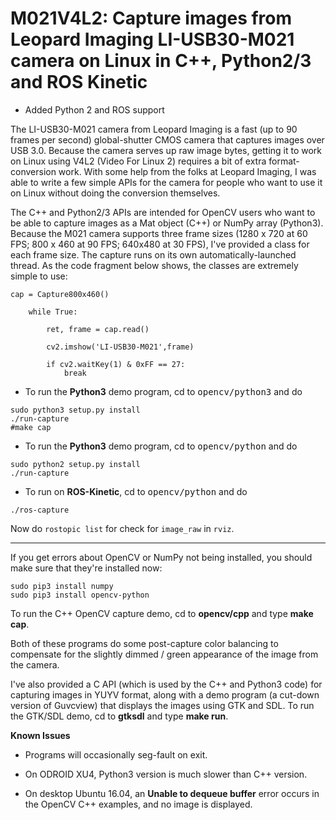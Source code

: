# M021V4L2: Capture images from Leopard Imaging LI-USB30-M021 camera on Linux in C++, Python2/3 and ROS Kinetic

- Added Python 2 and ROS support

The LI-USB30-M021 camera from Leopard Imaging is a fast (up to 90 frames per
second) global-shutter CMOS camera that captures images over USB 3.0.  Because the
camera serves up raw image bytes, getting it to work on Linux using V4L2 (Video
For Linux 2) requires a bit of extra format-conversion work.  With some help
from the folks at Leopard Imaging, I was able to write a few simple APIs for
the camera for people who want to use it on Linux without doing the conversion
themselves.  

The C++ and Python2/3 APIs are intended for OpenCV users who want to be able to
capture images as a Mat object (C++) or NumPy array (Python3).  Because the M021
camera supports three frame sizes (1280 x 720 at 60 FPS; 800 x 460 at 90 FPS;
640x480 at 30 FPS), I've provided a class for each frame size. The capture runs
on its own automatically-launched thread. As the code fragment below shows,
the classes are extremely simple to use:

```
cap = Capture800x460()

    while True:

        ret, frame = cap.read()

        cv2.imshow('LI-USB30-M021',frame)

        if cv2.waitKey(1) & 0xFF == 27:
            break
```

- To run the **Python3** demo program, cd to <tt>opencv/python3</tt> and do
```
sudo python3 setup.py install
./run-capture
#make cap
```

- To run the **Python3** demo program, cd to <tt>opencv/python</tt> and do
```
sudo python2 setup.py install
./run-capture
```

- To run on **ROS-Kinetic**, cd to <tt>opencv/python</tt> and do
```
./ros-capture
```
Now do `rostopic list` for check for `image_raw` in `rviz`.

***

If you get errors about OpenCV or NumPy not being installed, you should make
sure that they're installed now:

```
sudo pip3 install numpy
sudo pip3 install opencv-python
```

To run the C++ OpenCV capture demo, cd to <b>opencv/cpp</b> and type <b>make
cap</b>.  

Both of these programs do some post-capture color balancing to compensate for
the slightly dimmed / green appearance of the image from the camera.

I've also provided a C API (which is used by the C++ and Python3 code) for
capturing images in YUYV format, along with a demo program (a cut-down version
of Guvcview) that displays the images using GTK and SDL.  To run the GTK/SDL
demo, cd to <b>gtksdl</b> and type <b>make run</b>.

<b>Known Issues</b> 

<ul>
<li>Programs will occasionally seg-fault on exit.
<p><li> On ODROID XU4, Python3 version is much slower than C++ version.
<p><li> On desktop Ubuntu 16.04, an <b>Unable to dequeue buffer</b> error
occurs in the OpenCV C++ examples, and no image is displayed.
</ul>
